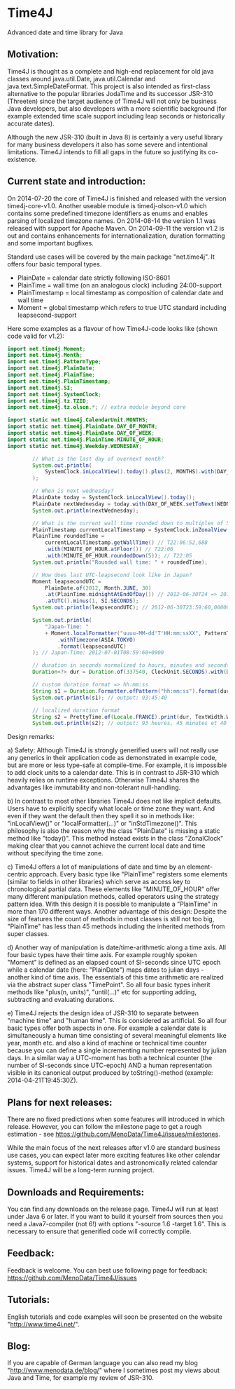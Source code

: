 Time4J
======

Advanced date and time library for Java

Motivation:
-----------

Time4J is thought as a complete and high-end replacement for old java classes around java.util.Date, java.util.Calendar and java.text.SimpleDateFormat. This project is also intended as first-class alternative to the popular libraries JodaTime and its successor JSR-310 (Threeten) since the target audience of Time4J will not only be business Java developers, but also developers with a more scientific background (for example extended time scale support including leap seconds or historically accurate dates).

Although the new JSR-310 (built in Java 8) is certainly a very useful library for many business developers it also has some severe and intentional limitations. Time4J intends to fill all gaps in the future so justifying its co-existence.

Current state and introduction:
-------------------------------

On 2014-07-20 the core of Time4J is finished and released with the version time4j-core-v1.0. Another useable module is time4j-olson-v1.0 which contains some predefined timezone identifiers as enums and enables parsing of localized timezone names. On 2014-08-14 the version 1.1 was released with support for Apache Maven. On 2014-09-11 the version v1.2 is out and contains enhancements for internationalization, duration formatting and some important bugfixes.

Standard use cases will be covered by the main package "net.time4j". It offers four basic temporal types.

- PlainDate = calendar date strictly following ISO-8601
- PlainTime = wall time (on an analogous clock) including 24:00-support
- PlainTimestamp = local timestamp as composition of calendar date and wall time
- Moment = global timestamp which refers to true UTC standard including leapsecond-support

Here some examples as a flavour of how Time4J-code looks like (shown code valid for v1.2):

```java
import net.time4j.Moment;
import net.time4j.Month;
import net.time4j.PatternType;
import net.time4j.PlainDate;
import net.time4j.PlainTime;
import net.time4j.PlainTimestamp;
import net.time4j.SI;
import net.time4j.SystemClock;
import net.time4j.tz.TZID;
import net.time4j.tz.olson.*; // extra module beyond core

import static net.time4j.CalendarUnit.MONTHS;
import static net.time4j.PlainDate.DAY_OF_MONTH;
import static net.time4j.PlainDate.DAY_OF_WEEK;
import static net.time4j.PlainTime.MINUTE_OF_HOUR;
import static net.time4j.Weekday.WEDNESDAY;

		// What is the last day of overnext month?
		System.out.println(
			SystemClock.inLocalView().today().plus(2, MONTHS).with(DAY_OF_MONTH.maximized())
		);

		// When is next wednesday?
		PlainDate today = SystemClock.inLocalView().today();
		PlainDate nextWednesday = today.with(DAY_OF_WEEK.setToNext(WEDNESDAY));
		System.out.println(nextWednesday);

		// What is the current wall time rounded down to multiples of 5 minutes?
		PlainTimestamp currentLocalTimestamp = SystemClock.inZonalView(EUROPE.BERLIN).now();
		PlainTime roundedTime =
			currentLocalTimestamp.getWallTime() // T22:06:52,688
			.with(MINUTE_OF_HOUR.atFloor()) // T22:06
			.with(MINUTE_OF_HOUR.roundedDown(5)); // T22:05
		System.out.println("Rounded wall time: " + roundedTime);

		// How does last UTC-leapsecond look like in Japan?
		Moment leapsecondUTC =
			PlainDate.of(2012, Month.JUNE, 30)
			.at(PlainTime.midnightAtEndOfDay()) // 2012-06-30T24 => 2012-07-01T00
			.atUTC().minus(1, SI.SECONDS);
		System.out.println(leapsecondUTC); // 2012-06-30T23:59:60,000000000Z

		System.out.println(
			"Japan-Time: "
			+ Moment.localFormatter("uuuu-MM-dd'T'HH:mm:ssXX", PatternType.CLDR)
				.withTimezone(ASIA.TOKYO)
				.format(leapsecondUTC)
		); // Japan-Time: 2012-07-01T08:59:60+0900

		// duration in seconds normalized to hours, minutes and seconds
		Duration<?> dur = Duration.of(337540, ClockUnit.SECONDS).with(Duration.STD_CLOCK_PERIOD);

		// custom duration format => hh:mm:ss
		String s1 = Duration.Formatter.ofPattern("hh:mm:ss").format(dur);
		System.out.println(s1); // output: 93:45:40

		// localized duration format
		String s2 = PrettyTime.of(Locale.FRANCE).print(dur, TextWidth.WIDE);
		System.out.println(s2); // output: 93 heures, 45 minutes et 40 secondes
```

Design remarks:

a) Safety: Although Time4J is strongly generified users will not really use any generics in their application code as demonstrated in example code, but are more or less type-safe at compile-time. For example, it is impossible to add clock units to a calendar date. This is in contrast to JSR-310 which heavily relies on runtime exceptions. Otherwise Time4J shares the advantages like immutability and non-tolerant null-handling.

b) In contrast to most other libraries Time4J does not like implicit defaults. Users have to explicitly specify what locale or time zone they want. And even if they want the default then they spell it so in methods like: "inLocalView()" or "localFormatter(...)" or "inStdTimezone()". This philosophy is also the reason why the class "PlainDate" is missing a static method like "today()". This method instead exists in the class "ZonalClock" making clear that you cannot achieve the current local date and time without specifying the time zone.

c) Time4J offers a lot of manipulations of date and time by an element-centric approach. Every basic type like 
"PlainTime" registers some elements (similar to fields in other libraries) which serve as access key to chronological partial data. These elements like "MINUTE_OF_HOUR" offer many different manipulation methods, called operators using the strategy pattern idea. With this design it is possible to manipulate a "PlainTime" in more than 170 different ways. Another advantage of this design: Despite the size of features the count of methods in most classes is still not too big, "PlainTime" has less than 45 methods including the inherited methods from super classes.

d) Another way of manipulation is date/time-arithmetic along a time axis. All four basic types have their time axis. For example roughly spoken "Moment" is defined as an elapsed count of SI-seconds since UTC epoch while a calendar date (here: "PlainDate") maps dates to julian days - another kind of time axis. The essentials of this time arithmetic are realized via the abstract super class "TimePoint". So all four basic types inherit methods like "plus(n, units)", "until(...)" etc for supporting adding, subtracting and evaluating durations.

e) Time4J rejects the design idea of JSR-310 to separate between "machine time" and "human time". This is considered as artificial. So all four basic types offer both aspects in one. For example a calendar date is simultaneously a human time consisting of several meaningful elements like year, month etc. and also a kind of machine or technical time counter because you can define a single incrementing number represented by julian days. In a similar way a UTC-moment has both a technical counter (the number of SI-seconds since UTC-epoch) AND a human representation visible in its canonical output produced by toString()-method (example: 2014-04-21T19:45:30Z).

Plans for next releases:
----------------------------------

There are no fixed predictions when some features will introduced in which release. However, you can follow the milestone page to get a rough estimation - see https://github.com/MenoData/Time4J/issues/milestones.

While the main focus of the next releases after v1.0 are standard business use cases, you can expect later more exciting features like other calendar systems, support for historical dates and astronomically related calendar issues. Time4J will be a long-term running project.


Downloads and Requirements:
---------------------------

You can find any downloads on the release page. Time4J will run at least under Java 6 or later. If you want to build it yourself from sources then you need a Java7-compiler (not 6!) with options "-source 1.6 -target 1.6". This is necessary to ensure that generified code will correctly compile.

Feedback:
---------

Feedback is welcome. You can best use following page for feedback: https://github.com/MenoData/Time4J/issues

Tutorials:
----------

English tutorials and code examples will soon be presented on the website "http://www.time4j.net/".

Blog:
-----

If you are capable of German language you can also read my blog "http://www.menodata.de/blog/" where I sometimes post my views about Java and Time, for example my review of JSR-310.

